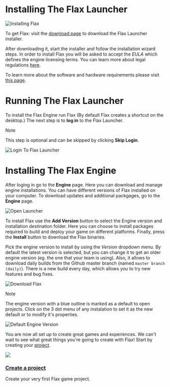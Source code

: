 # Installing The Flax Launcher

![Installing Flax](media/installing-flax.png)

To get Flax: visit the [download page](https://flaxengine.com/download) to download the Flax Launcher installer.

After downloading it, start the installer and follow the installation wizard steps. In order to install Flax you will be asked to accept the *EULA* which defines the engine licensing terms. You can learn more about legal regulations [here](https://flaxengine.com/licensing).

To learn more about the software and hardware requirements please visit [this page](requirements.md).

# Running The Flax Launcher

To install the Flax Engine run Flax (By default Flax creates a shortcut on the desktop.)
The next step is to **log in** to the Flax Launcher. 
> [!Note]
> This step is optional and can be skipped by clicking **Skip Login**.

![Login To Flax Launcher](media/flax-launcher-login.png)

# Installing The Flax Engine

After loging in go to the **Engine** page. Here you can download and manage engine installations. You can have different versions of Flax installed on your computer. To download updates and additional packgages, go to the **Engine** page. 

![Open Launcher](media/launcher-engine.png)

To install Flax use the **Add Version** button to select the Engine version and installation destination folder. Here you can choose to install packages required to build and deploy your game on different platforms. Finally, press the **Install** button to download the Flax binaries.

Pick the engine version to install by using the *Version* dropdown menu. By default the latest version is selected, but you can change it to get an older engine version (eg. the one that your team is using). Also, it allows to download daily builds from the Github master branch (named `master branch (daily)`). There is a new build every day, which allows you to try new features and bug fixes.

![Download Flax](media/download-flax.png)

> [!Note]
> The engine version with a blue outline is marked as a default to open projects. Click on the 3 dot menu of any instalation to set it as the new default or to modify it's properties.

![Default Engine Version](media/default-version.png)

You are now all set up to create great games and experiences. We can't wait to see what great things you're going to create with Flax! Start by creating your [project](create-a-project.md).

<div class="frontpage">

<div class="frontpage-section">
<a href="create-a-project.md"><img src="media/create-a-project-icon.jpg"></a>
<h3><a href="create-a-project.md">Create a project</a></h3>
<p>Create your very first Flax game project.</p>
</div>

</div>
